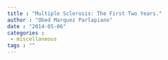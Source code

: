 ```yaml
---
title : "Multiple Sclerosis: The First Two Years."
author : "Obed Marquez Parlapiano"
date : "2014-05-06"
categories : 
 - miscellaneous
tags : ""
---
```



